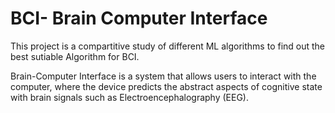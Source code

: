 # BCI- Brain Computer Interface

This project is a compartitive study of different ML algorithms to find out the best sutiable Algorithm for BCI.

Brain-Computer Interface is a system that allows users to interact with the computer, where the device predicts the abstract aspects of cognitive state with brain signals such as Electroencephalography (EEG).


